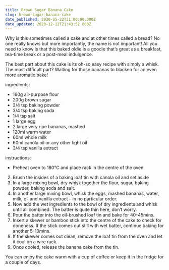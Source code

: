 ```yaml
---
title: Brown Sugar Banana Cake
slug: brown-sugar-banana-cake
date_published: 2020-05-22T21:00:00.000Z
date_updated: 2020-12-12T21:43:52.000Z
---
```


Why is this sometimes called a cake and at other times called a bread? No one really knows but more importantly, the name is not important! All you need to know is that this baked oldie is a goodie that’s great as a breakfast, tea-time break or a post-meal indulgence.

The best part about this cake is its oh-so easy recipe with simply a whisk. The most difficult part? Waiting for those bananas to blacken for an even more aromatic bake!

ingredients:

- 160g all-purpose flour
- 200g brown sugar
- 3/4 tsp baking powder
- 3/4 tsp baking soda
- 1/4 tsp salt
- 1 large egg
- 2 large very ripe bananas, mashed
- 120ml warm water
- 60ml whole milk
- 60ml canola oil or any other light oil
- 3/4 tsp vanilla extract

instructions:

- Preheat oven to 180°C and place rack in the centre of the oven

2. Brush the insides of a baking loaf tin with canola oil and set aside
3. In a large mixing bowl, dry whisk together the flour, sugar, baking powder, baking soda and salt.
4. In another large mixing bowl, whisk the eggs, mashed bananas, water, milk, oil and vanilla extract – in no particular order.
5. Now add the wet ingredients to the bowl of dry ingredients and whisk until all combined. The batter is quite thin here, don’t worry.
6. Pour the batter into the oil-brushed loaf tin and bake for 40-45mins.
7. Insert a skewer or bamboo stick into the centre of the cake to check for doneness. If the stick comes out still with wet batter, continue baking for another 5-10mins.
8. If the skewer comes out clean, remove the loaf tin from the oven and let it cool on a wire rack.
9. Once cooled, release the banana cake from the tin.

You can enjoy the cake warm with a cup of coffee or keep it in the fridge for a couple of days.
